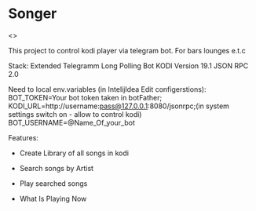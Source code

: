 # Songer

<<KODI SONGER TELEGRAM BOT>>

This project to control kodi player via telegram bot. For bars lounges e.t.c


Stack:
Extended Telegramm Long Polling Bot
KODI Version 19.1
JSON RPC 2.0
  
Need to local env.variables (in IntelijIdea Edit configerstions):
  BOT_TOKEN=Your bot token taken in botFather;
  KODI_URL=http://username:pass@127.0.0.1:8080/jsonrpc;(in system settings switch on - allow  to control kodi)
  BOT_USERNAME=@Name_Of_your_bot



Features:
- Create Library of all songs in kodi

- Search songs by Artist

- Play searched songs

- What Is Playing Now

